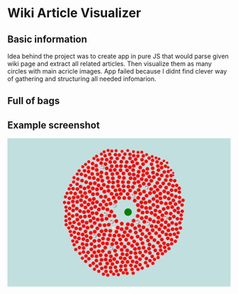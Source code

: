 # Wiki Article Visualizer

## Basic information

Idea behind the project was to create app in pure JS that would parse given wiki page and extract all related articles. Then visualize them as many circles with main acricle images. App failed because I didnt find clever way of gathering and structuring all needed infomarion.

## Full of bags

## Example screenshot

![alt text][example1]

[example1]: images/MainExample.png
